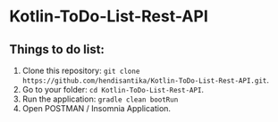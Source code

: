 # Kotlin-ToDo-List-Rest-API

## Things to do list:
1. Clone this repository: `git clone https://github.com/hendisantika/Kotlin-ToDo-List-Rest-API.git`.
2. Go to your folder: `cd Kotlin-ToDo-List-Rest-API`.
3. Run the application: `gradle clean bootRun`
4. Open POSTMAN / Insomnia Application.
